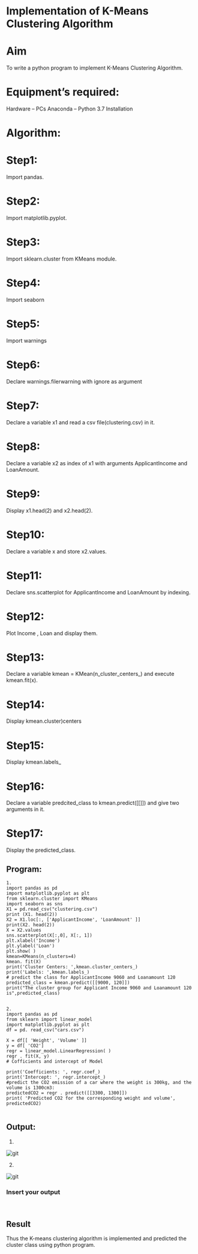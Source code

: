# Implementation of K-Means Clustering Algorithm
# Aim
To write a python program to implement K-Means Clustering Algorithm.

# Equipment’s required:
Hardware – PCs
Anaconda – Python 3.7 Installation
# Algorithm:
# Step1:
Import pandas.

# Step2:
Import matplotlib.pyplot.

# Step3:
Import sklearn.cluster from KMeans module.

# Step4:
Import seaborn

# Step5:
Import warnings

# Step6:
Declare warnings.filerwarning with ignore as argument

# Step7:
Declare a variable x1 and read a csv file(clustering.csv) in it.

# Step8:
Declare a variable x2 as index of x1 with arguments ApplicantIncome and LoanAmount.

# Step9:
Display x1.head(2) and x2.head(2).

# Step10:
Declare a variable x and store x2.values.

# Step11:
Declare sns.scatterplot for ApplicantIncome and LoanAmount by indexing.

# Step12:
Plot Income , Loan and display them.

# Step13:
Declare a variable kmean = KMean(n_cluster_centers_) and execute kmean.fit(x).

# Step14:
Display kmean.cluster)centers

# Step15:
Display kmean.labels_

# Step16:
Declare a variable predcited_class to kmean.predict([[]]) and give two arguments in it.

# Step17:
Display the predicted_class.


## Program:
```
1.
import pandas as pd
import matplotlib.pyplot as plt
from sklearn.cluster import KMeans
import seaborn as sns
X1 = pd.read_csv("clustering.csv")
print (X1. head(2))
X2 = X1.loc[:, ['ApplicantIncome', 'LoanAmount' ]]
print(X2. head(2))
X = X2.values
sns.scatterplot(X[:,0], X[:, 1])
plt.xlabel('Income')
plt.ylabel('Loan')
plt.show( )
kmean=KMeans(n_clusters=4)
kmean. fit(X)
print('Cluster Centers: ',kmean.cluster_centers_)
print('Labels: ',kmean.labels_)
# predict the class for ApplicantIncome 9060 and Loanamount 120
predicted_class = kmean.predict([[9000, 120]])
print("The cluster group for Applicant Income 9060 and Loanamount 120 is",predicted_class)


2.
import pandas as pd
from sklearn import linear_model
import matplotlib.pyplot as plt
df = pd. read_csv("cars.csv")

X = df[[ 'Weight', 'Volume' ]]
y = df[ 'CO2']
regr = linear_model.LinearRegression( )
regr . fit(X, y)
# Cofficients and intercept of Model

print('Coefficients: ', regr.coef_)
print('Intercept: ', regr.intercept_)
#predict the CO2 emission of a car where the weight is 300kg, and the volume is 1300cm3:
predictedCO2 = regr . predict([[3300, 1300]])
print( 'Predicted CO2 for the corresponding weight and volume', predictedCO2)


```
## Output:

1.
![git](clustering.png)

2.
![git](cars.png)


### Insert your output

<br>

## Result
Thus the K-means clustering algorithm is implemented and predicted the cluster class using python program.
